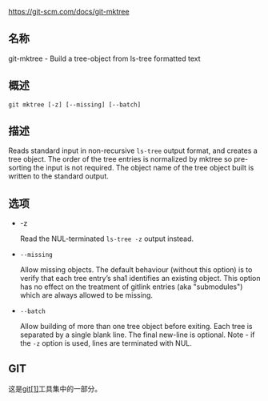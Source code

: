 https://git-scm.com/docs/git-mktree

## 名称

git-mktree - Build a tree-object from ls-tree formatted text

## 概述

```
git mktree [-z] [--missing] [--batch]
```

## 描述

Reads standard input in non-recursive `ls-tree` output format, and creates a tree object. The order of the tree entries is normalized by mktree so pre-sorting the input is not required. The object name of the tree object built is written to the standard output.

## 选项

- -z

  Read the NUL-terminated `ls-tree -z` output instead.

- `--missing`

  Allow missing objects. The default behaviour (without this option) is to verify that each tree entry’s sha1 identifies an existing object. This option has no effect on the treatment of gitlink entries (aka "submodules") which are always allowed to be missing.

- `--batch`

  Allow building of more than one tree object before exiting. Each tree is separated by a single blank line. The final new-line is optional. Note - if the `-z` option is used, lines are terminated with NUL.

## GIT

  这是[git[1]](../../Git)工具集中的一部分。